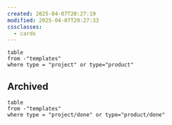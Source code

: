 ```yaml
---
created: 2025-04-07T20:27:19
modified: 2025-04-07T20:27:33
cssclasses:
  - cards
---
```


```dataview
table 
from -"templates"  
where type = "project" or type="product"
```

## Archived

```dataview
table  
from -"templates" 
where type = "project/done" or type="product/done"
```

